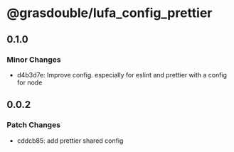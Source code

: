 # @grasdouble/lufa_config_prettier

## 0.1.0

### Minor Changes

- d4b3d7e: Improve config. especially for eslint and prettier with a config for node

## 0.0.2

### Patch Changes

- cddcb85: add prettier shared config
